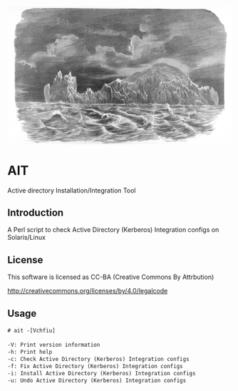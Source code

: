 ![alt tag](https://raw.githubusercontent.com/lateralblast/ait/master/ait.jpg)

AIT
===

Active directory Installation/Integration Tool

Introduction
------------

A Perl script to check Active Directory (Kerberos) Integration configs on Solaris/Linux

License
-------

This software is licensed as CC-BA (Creative Commons By Attrbution)

http://creativecommons.org/licenses/by/4.0/legalcode

Usage
-----

```
# ait -[Vchfiu]

-V: Print version information
-h: Print help
-c: Check Active Directory (Kerberos) Integration configs
-f: Fix Active Directory (Kerberos) Integration configs
-i: Install Active Directory (Kerberos) Integration configs
-u: Undo Active Directory (Kerberos) Integration configs
```

